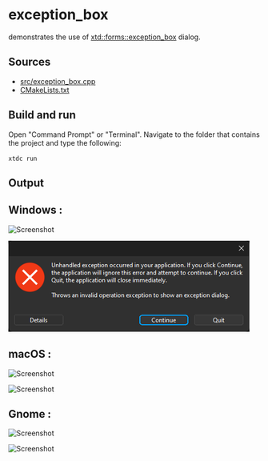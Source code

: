 # exception_box

demonstrates the use of [xtd::forms::exception_box](https://gammasoft71.github.io/xtd/reference_guides/latest/classxtd_1_1forms_1_1exception__box.html) dialog.

## Sources

* [src/exception_box.cpp](src/exception_box.cpp)
* [CMakeLists.txt](CMakeLists.txt)

## Build and run

Open "Command Prompt" or "Terminal". Navigate to the folder that contains the project and type the following:

```shell
xtdc run
```

## Output

## Windows :

![Screenshot](../../../../docs/pictures/examples/exception_box_w.png)

![Screenshot](../../../../docs/pictures/examples/exception_box_wd.png)

## macOS :

![Screenshot](../../../../docs/pictures/examples/exception_box_m.png)

![Screenshot](../../../../docs/pictures/examples/exception_box_md.png)

## Gnome :

![Screenshot](../../../../docs/pictures/examples/exception_box_g.png)

![Screenshot](../../../../docs/pictures/examples/exception_box_gd.png)
